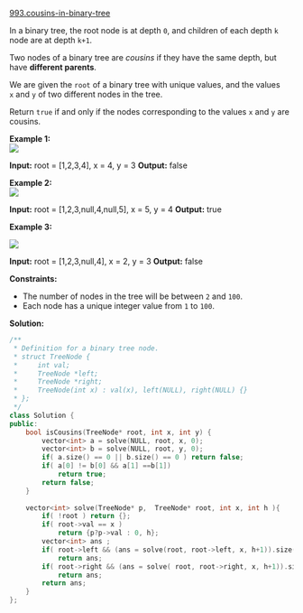 [993.cousins-in-binary-tree](https://leetcode.com/problems/cousins-in-binary-tree/)  

In a binary tree, the root node is at depth `0`, and children of each depth `k` node are at depth `k+1`.

Two nodes of a binary tree are _cousins_ if they have the same depth, but have **different parents**.

We are given the `root` of a binary tree with unique values, and the values `x` and `y` of two different nodes in the tree.

Return `true` if and only if the nodes corresponding to the values `x` and `y` are cousins.

**Example 1:  
![](https://assets.leetcode.com/uploads/2019/02/12/q1248-01.png)**

**Input:** root = \[1,2,3,4\], x = 4, y = 3
**Output:** false

**Example 2:  
![](https://assets.leetcode.com/uploads/2019/02/12/q1248-02.png)**

**Input:** root = \[1,2,3,null,4,null,5\], x = 5, y = 4
**Output:** true

**Example 3:**

**![](https://assets.leetcode.com/uploads/2019/02/13/q1248-03.png)**

**Input:** root = \[1,2,3,null,4\], x = 2, y = 3
**Output:** false

**Constraints:**

*   The number of nodes in the tree will be between `2` and `100`.
*   Each node has a unique integer value from `1` to `100`.  



**Solution:**  

```cpp
/**
 * Definition for a binary tree node.
 * struct TreeNode {
 *     int val;
 *     TreeNode *left;
 *     TreeNode *right;
 *     TreeNode(int x) : val(x), left(NULL), right(NULL) {}
 * };
 */
class Solution {
public:
    bool isCousins(TreeNode* root, int x, int y) {
        vector<int> a = solve(NULL, root, x, 0);
        vector<int> b = solve(NULL, root, y, 0);
        if( a.size() == 0 || b.size() == 0 ) return false;
        if( a[0] != b[0] && a[1] ==b[1])
            return true;
        return false;
    }
    
    vector<int> solve(TreeNode* p,  TreeNode* root, int x, int h ){
        if( !root ) return {};
        if( root->val == x )
            return {p?p->val : 0, h};
        vector<int> ans ;
        if( root->left && (ans = solve(root, root->left, x, h+1)).size() > 0 )
            return ans;
        if( root->right && (ans = solve( root, root->right, x, h+1)).size() > 0 )
            return ans;
        return ans;
    }
};
```
      